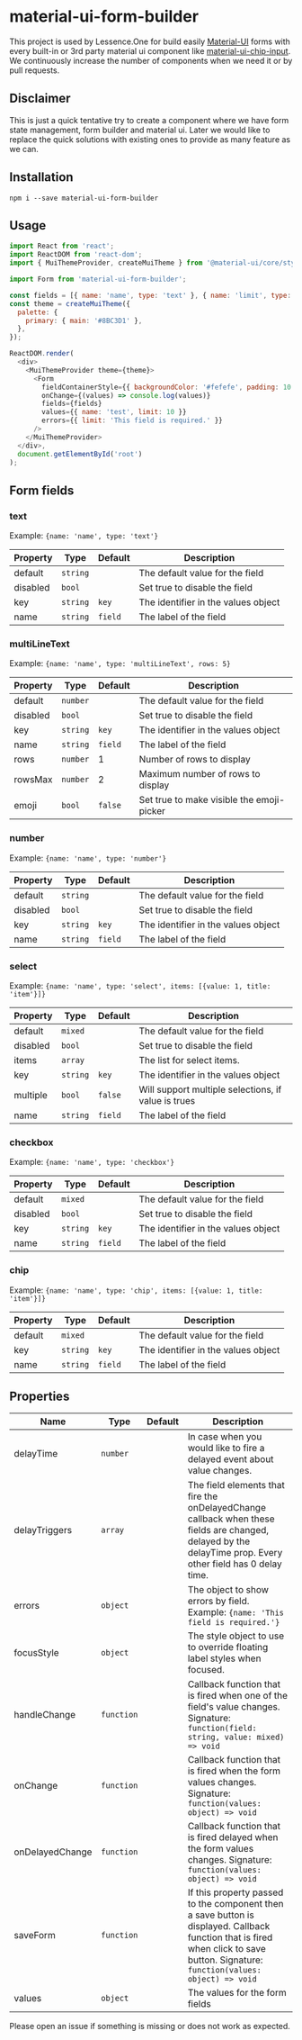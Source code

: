 # material-ui-form-builder

This project is used by Lessence.One for build easily [Material-UI][mui] forms with every built-in or 3rd party material ui component like [material-ui-chip-input][muichip]. We continuously increase the number of components when we need it or by pull requests.

## Disclaimer

This is just a quick tentative try to create a component where we have form state management, form builder and material ui. Later we would like to replace the quick solutions with existing ones to provide as many feature as we can.

## Installation

```shell
npm i --save material-ui-form-builder
```

## Usage

```javascript
import React from 'react';
import ReactDOM from 'react-dom';
import { MuiThemeProvider, createMuiTheme } from '@material-ui/core/styles';

import Form from 'material-ui-form-builder';

const fields = [{ name: 'name', type: 'text' }, { name: 'limit', type: 'number' }];
const theme = createMuiTheme({
  palette: {
    primary: { main: '#8BC3D1' },
  },
});

ReactDOM.render(
  <div>
    <MuiThemeProvider theme={theme}>
      <Form
        fieldContainerStyle={{ backgroundColor: '#fefefe', padding: 10 }}
        onChange={(values) => console.log(values)}
        fields={fields}
        values={{ name: 'test', limit: 10 }}
        errors={{ limit: 'This field is required.' }}
      />
    </MuiThemeProvider>
  </div>,
  document.getElementById('root')
);
```

## Form fields

### text

Example:
`{name: 'name', type: 'text'}`

| Property | Type     | Default | Description                         |
| -------- | -------- | ------- | ----------------------------------- |
| default  | `string` |         | The default value for the field     |
| disabled | `bool`   |         | Set true to disable the field       |
| key      | `string` | `key`   | The identifier in the values object |
| name     | `string` | `field` | The label of the field              |

### multiLineText

Example:
`{name: 'name', type: 'multiLineText', rows: 5}`

| Property | Type     | Default | Description                               |
| -------- | -------- | ------- | ----------------------------------------- |
| default  | `number` |         | The default value for the field           |
| disabled | `bool`   |         | Set true to disable the field             |
| key      | `string` | `key`   | The identifier in the values object       |
| name     | `string` | `field` | The label of the field                    |
| rows     | `number` | 1       | Number of rows to display                 |
| rowsMax  | `number` | 2       | Maximum number of rows to display         |
| emoji    | `bool`   | `false` | Set true to make visible the emoji-picker |

### number

Example:
`{name: 'name', type: 'number'}`

| Property | Type     | Default | Description                         |
| -------- | -------- | ------- | ----------------------------------- |
| default  | `string` |         | The default value for the field     |
| disabled | `bool`   |         | Set true to disable the field       |
| key      | `string` | `key`   | The identifier in the values object |
| name     | `string` | `field` | The label of the field              |

### select

Example:
`{name: 'name', type: 'select', items: [{value: 1, title: 'item'}]}`

| Property | Type     | Default | Description                                         |
| -------- | -------- | ------- | --------------------------------------------------- |
| default  | `mixed`  |         | The default value for the field                     |
| disabled | `bool`   |         | Set true to disable the field                       |
| items    | `array`  |         | The list for select items.                          |
| key      | `string` | `key`   | The identifier in the values object                 |
| multiple | `bool`   | `false` | Will support multiple selections, if value is trues |
| name     | `string` | `field` | The label of the field                              |

### checkbox

Example:
`{name: 'name', type: 'checkbox'}`

| Property | Type     | Default | Description                         |
| -------- | -------- | ------- | ----------------------------------- |
| default  | `mixed`  |         | The default value for the field     |
| disabled | `bool`   |         | Set true to disable the field       |
| key      | `string` | `key`   | The identifier in the values object |
| name     | `string` | `field` | The label of the field              |

### chip

Example:
`{name: 'name', type: 'chip', items: [{value: 1, title: 'item'}]}`

| Property | Type     | Default | Description                         |
| -------- | -------- | ------- | ----------------------------------- |
| default  | `mixed`  |         | The default value for the field     |
| key      | `string` | `key`   | The identifier in the values object |
| name     | `string` | `field` | The label of the field              |

## Properties

| Name            | Type       | Default | Description                                                                                                                                                                        |
| --------------- | ---------- | ------- | ---------------------------------------------------------------------------------------------------------------------------------------------------------------------------------- |
| delayTime       | `number`   |         | In case when you would like to fire a delayed event about value changes.                                                                                                           |
| delayTriggers   | `array`    |         | The field elements that fire the onDelayedChange callback when these fields are changed, delayed by the delayTime prop. Every other field has 0 delay time.                        |
| errors          | `object`   |         | The object to show errors by field. Example: `{name: 'This field is required.'}`                                                                                                   |
| focusStyle      | `object`   |         | The style object to use to override floating label styles when focused.                                                                                                            |
| handleChange    | `function` |         | Callback function that is fired when one of the field's value changes. Signature: `function(field: string, value: mixed) => void`                                                  |
| onChange        | `function` |         | Callback function that is fired when the form values changes. Signature: `function(values: object) => void`                                                                        |
| onDelayedChange | `function` |         | Callback function that is fired delayed when the form values changes. Signature: `function(values: object) => void`                                                                |
| saveForm        | `function` |         | If this property passed to the component then a save button is displayed. Callback function that is fired when click to save button. Signature: `function(values: object) => void` |
| values          | `object`   |         | The values for the form fields                                                                                                                                                     |

Please open an issue if something is missing or does not work as expected.

[mui]: http://www.material-ui.com/#/
[muichip]: https://github.com/TeamWertarbyte/material-ui-chip-input
